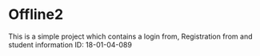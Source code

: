 # Offline2
This is a simple project which contains a login from, Registration from and student information
ID: 18-01-04-089
